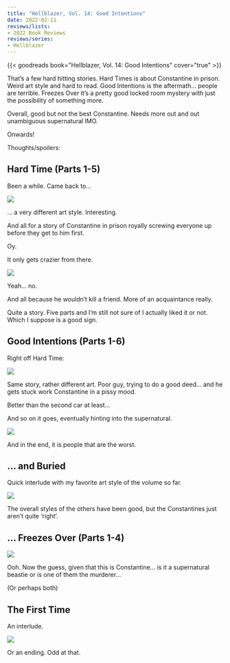 ```yaml
---
title: "Hellblazer, Vol. 14: Good Intentions"
date: 2022-02-11
reviews/lists:
- 2022 Book Reviews
reviews/series:
- Hellblazer
---
```

{{< goodreads book="Hellblazer, Vol. 14: Good Intentions" cover="true" >}}

That’s a few hard hitting stories. Hard Times is about Constantine in prison. Weird art style and hard to read. Good Intentions is the aftermath… people are terrible. Freezes Over it’s a pretty good locked room mystery with just the possibility of something more. 

Overall, good but not the best Constantine. Needs more out and out unambiguous supernatural IMO. 

Onwards!

Thoughts/spoilers:

## Hard Time (Parts 1-5)
Been a while. Came back to…

![](/embeds/books/attachments/hellblazer-14-ba5ec1.png)

… a very different art style. Interesting. 

And all for a story of Constantine in prison royally screwing everyone up before they get to him first. 

Oy. 

It only gets crazier from there. 

![](/embeds/books/attachments/hellblazer-14-0e9de6.png)

Yeah… no. 

And all because he wouldn’t kill a friend. More of an acquaintance really. 

Quite a story. Five parts and I’m still not sure of I actually liked it or not. Which I suppose is a good sign. 

## Good Intentions (Parts 1-6)
Right off Hard Time:

![](/embeds/books/attachments/hellblazer-14-7f570e.png)

Same story, rather different art. Poor guy, trying to do a good deed… and he gets stuck work Constantine in a pissy mood. 

Better than the second car at least…

And so on it goes, eventually hinting into the supernatural. 

![](/embeds/books/attachments/hellblazer-14-58c26f.png)

And in the end, it is people that are the worst. 

## … and Buried

Quick interlude with my favorite art style of the volume so far. 

![](/embeds/books/attachments/hellblazer-14-7c84e7.png)

The overall styles of the others have been good, but the Constantines just aren’t quite ‘right’. 

## … Freezes Over (Parts 1-4)

![](/embeds/books/attachments/hellblazer-14-1d2a15.png)

Ooh. Now the guess, given that this is Constantine… is it a supernatural beastie or is one of them the murderer…

(Or perhaps both)

## The First Time
An interlude. 

![](/embeds/books/attachments/hellblazer-14-10e69f.png)

Or an ending. Odd at that. 
